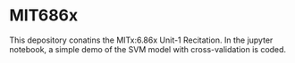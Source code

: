 # MIT686x

This depository conatins the MITx:6.86x Unit-1 Recitation. In the jupyter notebook, a simple demo of the SVM model with cross-validation is coded.

